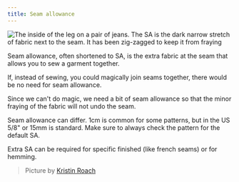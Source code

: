 ```yaml
---
title: Seam allowance
---
```


![The inside of the leg on a pair of jeans. The SA is the dark narrow stretch of fabric next to the seam. It has been zig-zagged to keep it from fraying](/img/sewing/zig-zag.jpg)

Seam allowance, often shortened to SA, is the extra fabric at the seam that allows you to sew a garment together.

If, instead of sewing, you could magically join seams together, there would be no need for seam allowance.

Since we can't do magic, we need a bit of seam allowance so that the minor fraying of the fabric will not undo the seam.

Seam allowance can differ. 1cm is common for some patterns, but in the US 5/8" or 15mm is standard. Make sure to always check the pattern for the default SA.

Extra SA can be required for specific finished (like french seams) or for hemming.

> Picture by [Kristin Roach](https://www.flickr.com/photos/kristinroach/3161126359)

